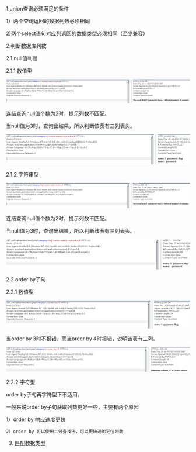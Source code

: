 1.union查询必须满足的条件

  1）两个查询返回的数据列数必须相同

  2)两个select语句对应列返回的数据类型必须相同（至少兼容）



2.判断数据库列数

2.1 null值判断

2.1.1 数值型

![](https://raw.githubusercontent.com/h1iba1/h1iba1.github.io/refs/heads/master/_posts/CTF/ctf/sql注入深度剖析/3.sql注入利用/images/AE830AB111884FEDAE5BCF5991338100clipboard.png)

连结查询null值个数为2时，提示列数不匹配。

当null值为3时，查询出结果，所以判断该表有三列表头。

![](https://raw.githubusercontent.com/h1iba1/h1iba1.github.io/refs/heads/master/_posts/CTF/ctf/sql注入深度剖析/3.sql注入利用/images/73308DECF400473EB5B5B4CC391CE9D3clipboard.png)



2.1.2 字符串型

![](https://raw.githubusercontent.com/h1iba1/h1iba1.github.io/refs/heads/master/_posts/CTF/ctf/sql注入深度剖析/3.sql注入利用/images/D08142FCBBE94D0B97900324B2099F30clipboard.png)

连结查询null值个数为2时，提示列数不匹配。

当null值为3时，查询出结果，所以判断该表有三列表头。

![](https://raw.githubusercontent.com/h1iba1/h1iba1.github.io/refs/heads/master/_posts/CTF/ctf/sql注入深度剖析/3.sql注入利用/images/1D2385928D6841B58A69B93E8C8C2EB7clipboard.png)



2.2 order by子句

2.2.1 数值型

![](https://raw.githubusercontent.com/h1iba1/h1iba1.github.io/refs/heads/master/_posts/CTF/ctf/sql注入深度剖析/3.sql注入利用/images/59CFE868F8C346A082F126B3C1894C83clipboard.png)

当order by 3时不报错，而当order by 4时报错，说明该表有三列。

![](https://raw.githubusercontent.com/h1iba1/h1iba1.github.io/refs/heads/master/_posts/CTF/ctf/sql注入深度剖析/3.sql注入利用/images/AE17048D1DD24F9C97AC044AFE5355D5clipboard.png)



2.2.2 字符型

order by子句再字符型下不适用。





一般来说order by子句获取列数更好一些，主要有两个原因

   1）order by 响应速度更快

    2）order by 可以使用二分查找法，可以更快速的定位列数



3. 匹配数据类型












